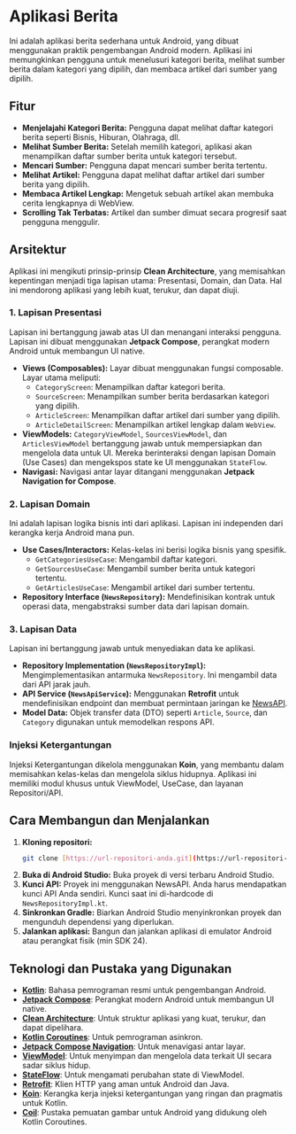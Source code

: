 # Aplikasi Berita

Ini adalah aplikasi berita sederhana untuk Android, yang dibuat menggunakan praktik pengembangan Android modern. Aplikasi ini memungkinkan pengguna untuk menelusuri kategori berita, melihat sumber berita dalam kategori yang dipilih, dan membaca artikel dari sumber yang dipilih.

## Fitur

-   **Menjelajahi Kategori Berita:** Pengguna dapat melihat daftar kategori berita seperti Bisnis, Hiburan, Olahraga, dll.
-   **Melihat Sumber Berita:** Setelah memilih kategori, aplikasi akan menampilkan daftar sumber berita untuk kategori tersebut.
-   **Mencari Sumber:** Pengguna dapat mencari sumber berita tertentu.
-   **Melihat Artikel:** Pengguna dapat melihat daftar artikel dari sumber berita yang dipilih.
-   **Membaca Artikel Lengkap:** Mengetuk sebuah artikel akan membuka cerita lengkapnya di WebView.
-   **Scrolling Tak Terbatas:** Artikel dan sumber dimuat secara progresif saat pengguna menggulir.

## Arsitektur

Aplikasi ini mengikuti prinsip-prinsip **Clean Architecture**, yang memisahkan kepentingan menjadi tiga lapisan utama: Presentasi, Domain, dan Data. Hal ini mendorong aplikasi yang lebih kuat, terukur, dan dapat diuji.

### 1. Lapisan Presentasi

Lapisan ini bertanggung jawab atas UI dan menangani interaksi pengguna. Lapisan ini dibuat menggunakan **Jetpack Compose**, perangkat modern Android untuk membangun UI native.

-   **Views (Composables):** Layar dibuat menggunakan fungsi composable. Layar utama meliputi:
    -   `CategoryScreen`: Menampilkan daftar kategori berita.
    -   `SourceScreen`: Menampilkan sumber berita berdasarkan kategori yang dipilih.
    -   `ArticleScreen`: Menampilkan daftar artikel dari sumber yang dipilih.
    -   `ArticleDetailScreen`: Menampilkan artikel lengkap dalam `WebView`.
-   **ViewModels:** `CategoryViewModel`, `SourcesViewModel`, dan `ArticlesViewModel` bertanggung jawab untuk mempersiapkan dan mengelola data untuk UI. Mereka berinteraksi dengan lapisan Domain (Use Cases) dan mengekspos state ke UI menggunakan `StateFlow`.
-   **Navigasi:** Navigasi antar layar ditangani menggunakan **Jetpack Navigation for Compose**.

### 2. Lapisan Domain

Ini adalah lapisan logika bisnis inti dari aplikasi. Lapisan ini independen dari kerangka kerja Android mana pun.

-   **Use Cases/Interactors:** Kelas-kelas ini berisi logika bisnis yang spesifik.
    -   `GetCategoriesUseCase`: Mengambil daftar kategori.
    -   `GetSourcesUseCase`: Mengambil sumber berita untuk kategori tertentu.
    -   `GetArticlesUseCase`: Mengambil artikel dari sumber tertentu.
-   **Repository Interface (`NewsRepository`):** Mendefinisikan kontrak untuk operasi data, mengabstraksi sumber data dari lapisan domain.

### 3. Lapisan Data

Lapisan ini bertanggung jawab untuk menyediakan data ke aplikasi.

-   **Repository Implementation (`NewsRepositoryImpl`):** Mengimplementasikan antarmuka `NewsRepository`. Ini mengambil data dari API jarak jauh.
-   **API Service (`NewsApiService`):** Menggunakan **Retrofit** untuk mendefinisikan endpoint dan membuat permintaan jaringan ke [NewsAPI](https://newsapi.org/).
-   **Model Data:** Objek transfer data (DTO) seperti `Article`, `Source`, dan `Category` digunakan untuk memodelkan respons API.

### Injeksi Ketergantungan

Injeksi Ketergantungan dikelola menggunakan **Koin**, yang membantu dalam memisahkan kelas-kelas dan mengelola siklus hidupnya. Aplikasi ini memiliki modul khusus untuk ViewModel, UseCase, dan layanan Repositori/API.

## Cara Membangun dan Menjalankan

1.  **Kloning repositori:**
    ```bash
    git clone [https://url-repositori-anda.git](https://url-repositori-anda.git)
    ```
2.  **Buka di Android Studio:** Buka proyek di versi terbaru Android Studio.
3.  **Kunci API:** Proyek ini menggunakan NewsAPI. Anda harus mendapatkan kunci API Anda sendiri. Kunci saat ini di-hardcode di `NewsRepositoryImpl.kt`.
4.  **Sinkronkan Gradle:** Biarkan Android Studio menyinkronkan proyek dan mengunduh dependensi yang diperlukan.
5.  **Jalankan aplikasi:** Bangun dan jalankan aplikasi di emulator Android atau perangkat fisik (min SDK 24).

## Teknologi dan Pustaka yang Digunakan

-   **[Kotlin](https://kotlinlang.org/)**: Bahasa pemrograman resmi untuk pengembangan Android.
-   **[Jetpack Compose](https://developer.android.com/jetpack/compose)**: Perangkat modern Android untuk membangun UI native.
-   **[Clean Architecture](https://blog.cleancoder.com/uncle-bob/2012/08/13/the-clean-architecture.html)**: Untuk struktur aplikasi yang kuat, terukur, dan dapat dipelihara.
-   **[Kotlin Coroutines](https://kotlinlang.org/docs/coroutines-overview.html)**: Untuk pemrograman asinkron.
-   **[Jetpack Compose Navigation](https://developer.android.com/jetpack/compose/navigation)**: Untuk menavigasi antar layar.
-   **[ViewModel](https://developer.android.com/topic/libraries/architecture/viewmodel)**: Untuk menyimpan dan mengelola data terkait UI secara sadar siklus hidup.
-   **[StateFlow](https://developer.android.com/kotlin/flow/stateflow-and-sharedflow)**: Untuk mengamati perubahan state di ViewModel.
-   **[Retrofit](https://square.github.io/retrofit/)**: Klien HTTP yang aman untuk Android dan Java.
-   **[Koin](https://insert-koin.io/)**: Kerangka kerja injeksi ketergantungan yang ringan dan pragmatis untuk Kotlin.
-   **[Coil](https://coil-kt.github.io/coil/)**: Pustaka pemuatan gambar untuk Android yang didukung oleh Kotlin Coroutines.
